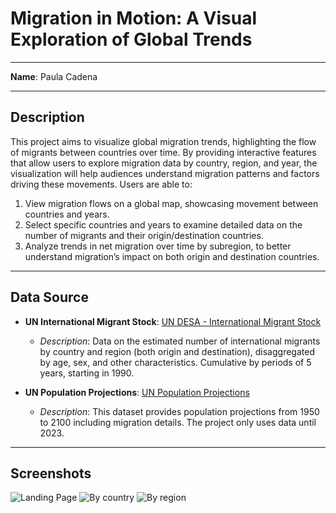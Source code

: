 # Migration in Motion: A Visual Exploration of Global Trends 

---

**Name**: Paula Cadena

---

## Description

This project aims to visualize global migration trends, highlighting the flow of migrants between countries over time. By providing interactive features that allow users to explore migration data by country, region, and year, the visualization will help audiences understand migration patterns and factors driving these movements. Users are able to:

1. View migration flows on a global map, showcasing movement between countries and years.
2. Select specific countries and years to examine detailed data on the number of migrants and their origin/destination countries.
3. Analyze trends in net migration over time by subregion, to better understand migration’s impact on both origin and destination countries.

---

## Data Source

- **UN International Migrant Stock**: [UN DESA - International Migrant Stock](https://www.un.org/development/desa/pd/content/international-migrant-stock)  
   - *Description*: Data on the estimated number of international migrants by country and region (both origin and destination), disaggregated by age, sex, and other characteristics. Cumulative by periods of 5 years, starting in 1990.
  
- **UN Population Projections**: [UN Population Projections](https://population.un.org/wpp/Download/Standard/MostUsed/)  
   - *Description*: This dataset provides population projections from 1950 to 2100 including migration details. The project only uses data until 2023.

---
## Screenshots
![Landing Page](page1.jpg)
![By country](page2.jpg)
![By region](page3.jpg)